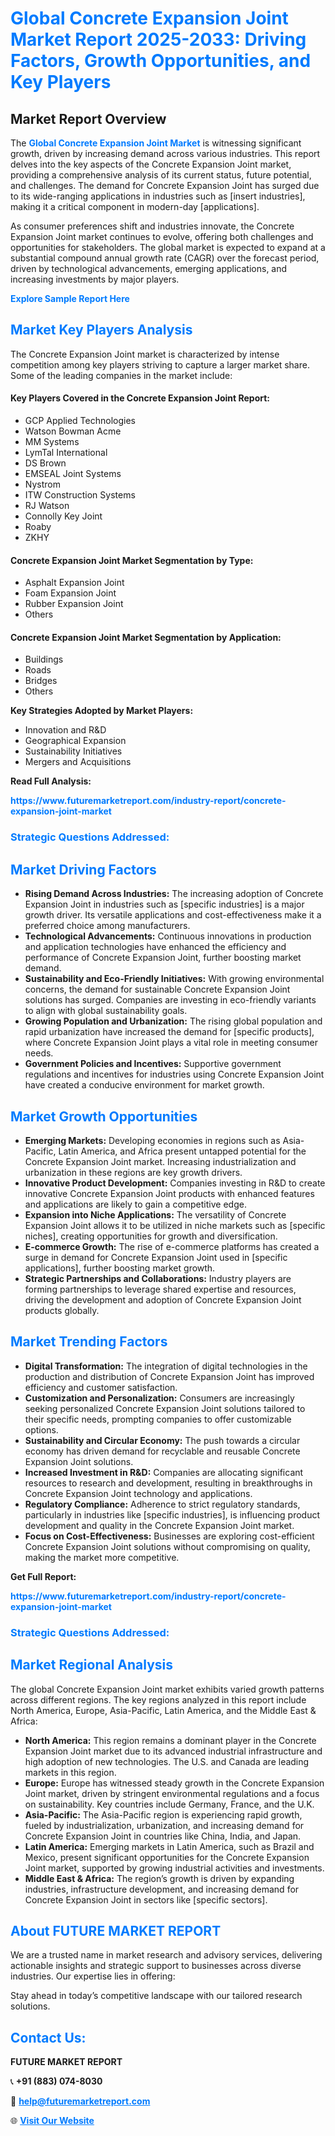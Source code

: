 <h1 style="color: #007BFF;">Global Concrete Expansion Joint Market Report 2025-2033: Driving Factors, Growth Opportunities, and Key Players</h1>

<section id="overview">
<h2>Market Report Overview</h2>
<p>The <a href="https://www.futuremarketreport.com/industry-report/concrete-expansion-joint-market" style="color: #007BFF; text-decoration: none;"><strong>Global Concrete Expansion Joint Market</strong></a> is witnessing significant growth, driven by increasing demand across various industries. This report delves into the key aspects of the Concrete Expansion Joint market, providing a comprehensive analysis of its current status, future potential, and challenges. The demand for Concrete Expansion Joint has surged due to its wide-ranging applications in industries such as [insert industries], making it a critical component in modern-day [applications].</p>
<p>As consumer preferences shift and industries innovate, the Concrete Expansion Joint market continues to evolve, offering both challenges and opportunities for stakeholders. The global market is expected to expand at a substantial compound annual growth rate (CAGR) over the forecast period, driven by technological advancements, emerging applications, and increasing investments by major players.</p>
</section>

<section id="overview">
<p><a href="https://www.futuremarketreport.com/request-sample/reportId=58986" style="color: #007BFF; text-decoration: none;"><strong>Explore Sample Report Here</strong></a></p>
</section>

<section id="key-players">
<h2 style="color: #007BFF;">Market Key Players Analysis</h2>
<p>The Concrete Expansion Joint market is characterized by intense competition among key players striving to capture a larger market share. Some of the leading companies in the market include:</p>
<h4>Key Players Covered in the Concrete Expansion Joint Report:</h4>
<ul><li>GCP Applied Technologies</li><li>Watson Bowman Acme</li><li>MM Systems</li><li>LymTal International</li><li>DS Brown</li><li>EMSEAL Joint Systems</li><li>Nystrom</li><li>ITW Construction Systems</li><li>RJ Watson</li><li>Connolly Key Joint</li><li>Roaby</li><li>ZKHY</li></ul>
<h4>Concrete Expansion Joint Market Segmentation by Type:</h4>
<ul><li>Asphalt Expansion Joint</li><li>Foam Expansion Joint</li><li>Rubber Expansion Joint</li><li>Others</li></ul>

<h4>Concrete Expansion Joint Market Segmentation by Application:</h4>
<ul><li>Buildings</li><li>Roads</li><li>Bridges</li><li>Others</li></ul>
<p><strong>Key Strategies Adopted by Market Players:</strong></p>
<ul>
<li>Innovation and R&D</li>
<li>Geographical Expansion</li>
<li>Sustainability Initiatives</li>
<li>Mergers and Acquisitions</li>
</ul>
</section>

<section>
<p><strong>Read Full Analysis: </strong></p><a href="https://www.futuremarketreport.com/industry-report/concrete-expansion-joint-market" style="color: #007BFF; text-decoration: none;"><strong>https://www.futuremarketreport.com/industry-report/concrete-expansion-joint-market</strong></a>
<h3 style="color: #007BFF;">Strategic Questions Addressed:</h3>
</section>

<section id="driving-factors">
<h2 style="color: #007BFF;">Market Driving Factors</h2>
<ul>
<li><strong>Rising Demand Across Industries:</strong> The increasing adoption of Concrete Expansion Joint in industries such as [specific industries] is a major growth driver. Its versatile applications and cost-effectiveness make it a preferred choice among manufacturers.</li>
<li><strong>Technological Advancements:</strong> Continuous innovations in production and application technologies have enhanced the efficiency and performance of Concrete Expansion Joint, further boosting market demand.</li>
<li><strong>Sustainability and Eco-Friendly Initiatives:</strong> With growing environmental concerns, the demand for sustainable Concrete Expansion Joint solutions has surged. Companies are investing in eco-friendly variants to align with global sustainability goals.</li>
<li><strong>Growing Population and Urbanization:</strong> The rising global population and rapid urbanization have increased the demand for [specific products], where Concrete Expansion Joint plays a vital role in meeting consumer needs.</li>
<li><strong>Government Policies and Incentives:</strong> Supportive government regulations and incentives for industries using Concrete Expansion Joint have created a conducive environment for market growth.</li>
</ul>
</section>

<section id="growth-opportunities">
<h2 style="color: #007BFF;">Market Growth Opportunities</h2>
<ul>
<li><strong>Emerging Markets:</strong> Developing economies in regions such as Asia-Pacific, Latin America, and Africa present untapped potential for the Concrete Expansion Joint market. Increasing industrialization and urbanization in these regions are key growth drivers.</li>
<li><strong>Innovative Product Development:</strong> Companies investing in R&D to create innovative Concrete Expansion Joint products with enhanced features and applications are likely to gain a competitive edge.</li>
<li><strong>Expansion into Niche Applications:</strong> The versatility of Concrete Expansion Joint allows it to be utilized in niche markets such as [specific niches], creating opportunities for growth and diversification.</li>
<li><strong>E-commerce Growth:</strong> The rise of e-commerce platforms has created a surge in demand for Concrete Expansion Joint used in [specific applications], further boosting market growth.</li>
<li><strong>Strategic Partnerships and Collaborations:</strong> Industry players are forming partnerships to leverage shared expertise and resources, driving the development and adoption of Concrete Expansion Joint products globally.</li>
</ul>
</section>

<section id="trending-factors">
<h2 style="color: #007BFF;">Market Trending Factors</h2>
<ul>
<li><strong>Digital Transformation:</strong> The integration of digital technologies in the production and distribution of Concrete Expansion Joint has improved efficiency and customer satisfaction.</li>
<li><strong>Customization and Personalization:</strong> Consumers are increasingly seeking personalized Concrete Expansion Joint solutions tailored to their specific needs, prompting companies to offer customizable options.</li>
<li><strong>Sustainability and Circular Economy:</strong> The push towards a circular economy has driven demand for recyclable and reusable Concrete Expansion Joint solutions.</li>
<li><strong>Increased Investment in R&D:</strong> Companies are allocating significant resources to research and development, resulting in breakthroughs in Concrete Expansion Joint technology and applications.</li>
<li><strong>Regulatory Compliance:</strong> Adherence to strict regulatory standards, particularly in industries like [specific industries], is influencing product development and quality in the Concrete Expansion Joint market.</li>
<li><strong>Focus on Cost-Effectiveness:</strong> Businesses are exploring cost-efficient Concrete Expansion Joint solutions without compromising on quality, making the market more competitive.</li>
</ul>
</section>

<section>
<p><strong>Get Full Report: </strong></p><a href="https://www.futuremarketreport.com/industry-report/concrete-expansion-joint-market" style="color: #007BFF; text-decoration: none;"><strong>https://www.futuremarketreport.com/industry-report/concrete-expansion-joint-market</strong></a>
<h3 style="color: #007BFF;">Strategic Questions Addressed:</h3>
</section>


<section id="regional-analysis">
<h2 style="color: #007BFF;">Market Regional Analysis</h2>
<p>The global Concrete Expansion Joint market exhibits varied growth patterns across different regions. The key regions analyzed in this report include North America, Europe, Asia-Pacific, Latin America, and the Middle East & Africa:</p>
<ul>
<li><strong>North America:</strong> This region remains a dominant player in the Concrete Expansion Joint market due to its advanced industrial infrastructure and high adoption of new technologies. The U.S. and Canada are leading markets in this region.</li>
<li><strong>Europe:</strong> Europe has witnessed steady growth in the Concrete Expansion Joint market, driven by stringent environmental regulations and a focus on sustainability. Key countries include Germany, France, and the U.K.</li>
<li><strong>Asia-Pacific:</strong> The Asia-Pacific region is experiencing rapid growth, fueled by industrialization, urbanization, and increasing demand for Concrete Expansion Joint in countries like China, India, and Japan.</li>
<li><strong>Latin America:</strong> Emerging markets in Latin America, such as Brazil and Mexico, present significant opportunities for the Concrete Expansion Joint market, supported by growing industrial activities and investments.</li>
<li><strong>Middle East & Africa:</strong> The region’s growth is driven by expanding industries, infrastructure development, and increasing demand for Concrete Expansion Joint in sectors like [specific sectors].</li>
</ul>
</section>

<footer>
<h2 style="color: #007BFF;">About FUTURE MARKET REPORT</h2>
<p>We are a trusted name in market research and advisory services, delivering actionable insights and strategic support to businesses across diverse industries. Our expertise lies in offering:</p>

<p>Stay ahead in today’s competitive landscape with our tailored research solutions.</p>

<h2 style="color: #007BFF;">Contact Us:</h2>
<p><strong>FUTURE MARKET REPORT</strong></p>
<p>📞 <strong>+91 (883) 074-8030</strong></p>
<p>📧 <strong><a href="mailto:help@futuremarketreport.com" style="color: #007BFF;">help@futuremarketreport.com</a></strong></p>
<p>🌐 <strong><a href="https://www.futuremarketreport.com/" style="color: #007BFF;">Visit Our Website</a></strong></p>
</footer>